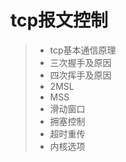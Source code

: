 # tcp报文控制

> - tcp基本通信原理
> - 三次握手及原因
> - 四次挥手及原因
> - 2MSL
> - MSS
> - 滑动窗口
> - 拥塞控制
> - 超时重传
> - 内核选项
